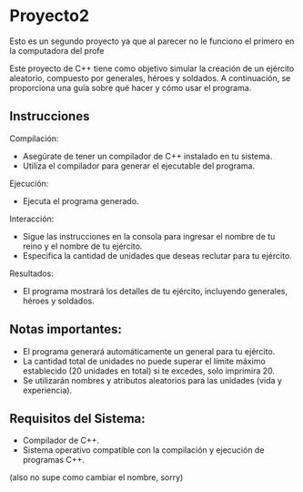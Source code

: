 # Proyecto2
Esto es un segundo proyecto ya que al parecer no le funciono el primero en la computadora del profe

Este proyecto de C++ tiene como objetivo simular la creación de un ejército aleatorio, compuesto por generales, héroes y soldados. A continuación, se proporciona una guía sobre qué hacer y cómo usar el programa.

## Instrucciones
Compilación:
- Asegúrate de tener un compilador de C++ instalado en tu sistema.
- Utiliza el compilador para generar el ejecutable del programa.

Ejecución:
- Ejecuta el programa generado.

Interacción:
- Sigue las instrucciones en la consola para ingresar el nombre de tu reino y el nombre de tu ejército.
- Especifica la cantidad de unidades que deseas reclutar para tu ejército.

Resultados:
- El programa mostrará los detalles de tu ejército, incluyendo generales, héroes y soldados.

## Notas importantes:
- El programa generará automáticamente un general para tu ejército.
- La cantidad total de unidades no puede superar el límite máximo establecido (20 unidades en total) si te excedes, solo imprimira 20.
- Se utilizarán nombres y atributos aleatorios para las unidades (vida y experiencia).

## Requisitos del Sistema:
- Compilador de C++.
- Sistema operativo compatible con la compilación y ejecución de programas C++.


(also no supe como cambiar el nombre, sorry)
